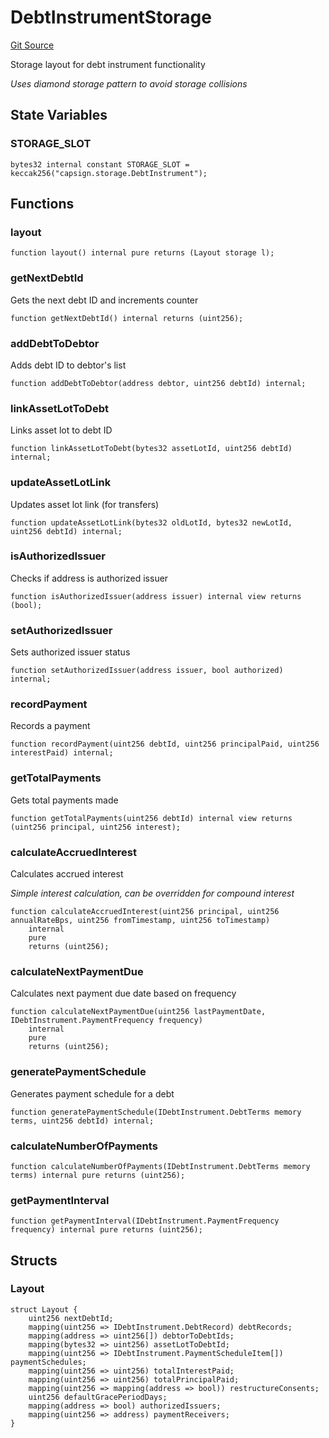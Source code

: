 # DebtInstrumentStorage
[Git Source](https://github.com/capsign/protocol/blob/dfa6820124c5610a6bfa06329447dbae7c24bc0a/src/Tokenization/assets/storage/DebtInstrumentStorage.sol)

Storage layout for debt instrument functionality

*Uses diamond storage pattern to avoid storage collisions*


## State Variables
### STORAGE_SLOT

```solidity
bytes32 internal constant STORAGE_SLOT = keccak256("capsign.storage.DebtInstrument");
```


## Functions
### layout


```solidity
function layout() internal pure returns (Layout storage l);
```

### getNextDebtId

Gets the next debt ID and increments counter


```solidity
function getNextDebtId() internal returns (uint256);
```

### addDebtToDebtor

Adds debt ID to debtor's list


```solidity
function addDebtToDebtor(address debtor, uint256 debtId) internal;
```

### linkAssetLotToDebt

Links asset lot to debt ID


```solidity
function linkAssetLotToDebt(bytes32 assetLotId, uint256 debtId) internal;
```

### updateAssetLotLink

Updates asset lot link (for transfers)


```solidity
function updateAssetLotLink(bytes32 oldLotId, bytes32 newLotId, uint256 debtId) internal;
```

### isAuthorizedIssuer

Checks if address is authorized issuer


```solidity
function isAuthorizedIssuer(address issuer) internal view returns (bool);
```

### setAuthorizedIssuer

Sets authorized issuer status


```solidity
function setAuthorizedIssuer(address issuer, bool authorized) internal;
```

### recordPayment

Records a payment


```solidity
function recordPayment(uint256 debtId, uint256 principalPaid, uint256 interestPaid) internal;
```

### getTotalPayments

Gets total payments made


```solidity
function getTotalPayments(uint256 debtId) internal view returns (uint256 principal, uint256 interest);
```

### calculateAccruedInterest

Calculates accrued interest

*Simple interest calculation, can be overridden for compound interest*


```solidity
function calculateAccruedInterest(uint256 principal, uint256 annualRateBps, uint256 fromTimestamp, uint256 toTimestamp)
    internal
    pure
    returns (uint256);
```

### calculateNextPaymentDue

Calculates next payment due date based on frequency


```solidity
function calculateNextPaymentDue(uint256 lastPaymentDate, IDebtInstrument.PaymentFrequency frequency)
    internal
    pure
    returns (uint256);
```

### generatePaymentSchedule

Generates payment schedule for a debt


```solidity
function generatePaymentSchedule(IDebtInstrument.DebtTerms memory terms, uint256 debtId) internal;
```

### calculateNumberOfPayments


```solidity
function calculateNumberOfPayments(IDebtInstrument.DebtTerms memory terms) internal pure returns (uint256);
```

### getPaymentInterval


```solidity
function getPaymentInterval(IDebtInstrument.PaymentFrequency frequency) internal pure returns (uint256);
```

## Structs
### Layout

```solidity
struct Layout {
    uint256 nextDebtId;
    mapping(uint256 => IDebtInstrument.DebtRecord) debtRecords;
    mapping(address => uint256[]) debtorToDebtIds;
    mapping(bytes32 => uint256) assetLotToDebtId;
    mapping(uint256 => IDebtInstrument.PaymentScheduleItem[]) paymentSchedules;
    mapping(uint256 => uint256) totalInterestPaid;
    mapping(uint256 => uint256) totalPrincipalPaid;
    mapping(uint256 => mapping(address => bool)) restructureConsents;
    uint256 defaultGracePeriodDays;
    mapping(address => bool) authorizedIssuers;
    mapping(uint256 => address) paymentReceivers;
}
```

